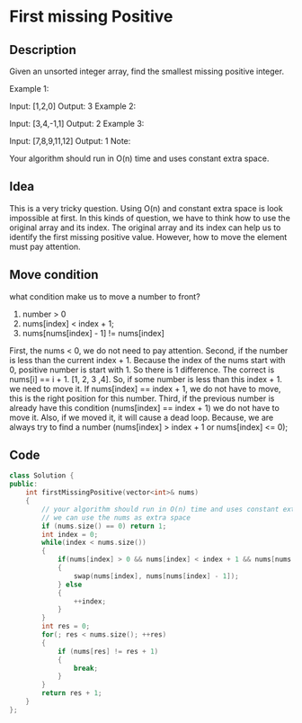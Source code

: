 # First missing Positive

## Description

Given an unsorted integer array, find the smallest missing positive integer.

Example 1:

Input: [1,2,0]
Output: 3
Example 2:

Input: [3,4,-1,1]
Output: 2
Example 3:

Input: [7,8,9,11,12]
Output: 1
Note:

Your algorithm should run in O(n) time and uses constant extra space.

## Idea 

This is a very tricky question. Using O(n) and constant extra space is look impossible at first. In this kinds of question, we have to think how to use the original array and its index. The original array and its index can help us to identify the first missing positive value. However, how to move the element must pay attention. 

## Move condition

what condition make us to move a number to front? 
1. number > 0
2. nums[index] < index + 1;
3. nums[nums[index] - 1] != nums[index]

First, the nums < 0, we do not need to pay attention. 
Second, if the number is less than the current index + 1. Because the index of the nums start with 0, positive number is start with 1. So there is 1 difference. The correct is nums[i] == i + 1. [1, 2, 3 ,4]. So, if some number is less than this index + 1. we need to move it. If nums[index] == index + 1, we do not have to move, this is the right position for this number.
Third, if the previous number is already have this condition (nums[index] == index + 1) we do not have to move it. Also, if we moved it, it will cause a dead loop. Because, we are always try to find a number (nums[index] > index + 1 or nums[index] <= 0); 

## Code

```cpp
class Solution {
public:
    int firstMissingPositive(vector<int>& nums) 
    {
        // your algorithm should run in O(n) time and uses constant extra space. 
        // we can use the nums as extra space
        if (nums.size() == 0) return 1; 
        int index = 0; 
        while(index < nums.size())
        {
            if(nums[index] > 0 && nums[index] < index + 1 && nums[nums[index] - 1] != nums[index])
            {
                swap(nums[index], nums[nums[index] - 1]); 
            } else
            {
                ++index; 
            }
        }
        int res = 0; 
        for(; res < nums.size(); ++res)
        {
            if (nums[res] != res + 1)
            {
                break; 
            }
        }
        return res + 1; 
    }
};
```